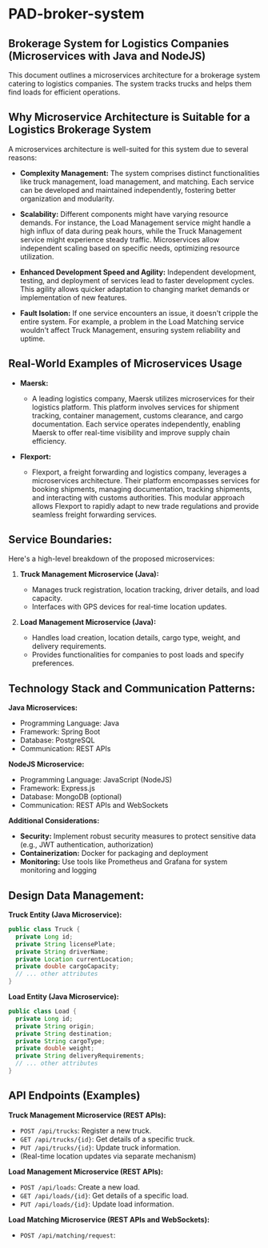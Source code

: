 # PAD-broker-system

## Brokerage System for Logistics Companies (Microservices with Java and NodeJS)

This document outlines a microservices architecture for a brokerage system catering to logistics companies. The system tracks trucks and helps them find loads for efficient operations.

## Why Microservice Architecture is Suitable for a Logistics Brokerage System

A microservices architecture is well-suited for this system due to several reasons:

* **Complexity Management:** The system comprises distinct functionalities like truck management, load management, and matching. Each service can be developed and maintained independently, fostering better organization and modularity.

* **Scalability:** Different components might have varying resource demands. For instance, the Load Management service might handle a high influx of data during peak hours, while the Truck Management service might experience steady traffic. Microservices allow independent scaling based on specific needs, optimizing resource utilization.

* **Enhanced Development Speed and Agility:** Independent development, testing, and deployment of services lead to faster development cycles. This agility allows quicker adaptation to changing market demands or implementation of new features.

* **Fault Isolation:** If one service encounters an issue, it doesn't cripple the entire system. For example, a problem in the Load Matching service wouldn't affect Truck Management, ensuring system reliability and uptime.


## Real-World Examples of Microservices Usage

* **Maersk:**
    - A leading logistics company, Maersk utilizes microservices for their logistics platform. This platform involves services for shipment tracking, container management, customs clearance, and cargo documentation. Each service operates independently, enabling Maersk to offer real-time visibility and improve supply chain efficiency.

* **Flexport:**
    - Flexport, a freight forwarding and logistics company, leverages a microservices architecture. Their platform encompasses services for booking shipments, managing documentation, tracking shipments, and interacting with customs authorities. This modular approach allows Flexport to rapidly adapt to new trade regulations and provide seamless freight forwarding services.


## Service Boundaries:

Here's a high-level breakdown of the proposed microservices:

1. **Truck Management Microservice (Java):**
    - Manages truck registration, location tracking, driver details, and load capacity.
    - Interfaces with GPS devices for real-time location updates.

2. **Load Management Microservice (Java):**
    - Handles load creation, location details, cargo type, weight, and delivery requirements.
    - Provides functionalities for companies to post loads and specify preferences.

## Technology Stack and Communication Patterns:

**Java Microservices:**
* Programming Language: Java
* Framework: Spring Boot
* Database: PostgreSQL
* Communication: REST APIs

**NodeJS Microservice:**
* Programming Language: JavaScript (NodeJS)
* Framework: Express.js
* Database: MongoDB (optional)
* Communication: REST APIs and WebSockets

**Additional Considerations:**
* **Security:** Implement robust security measures to protect sensitive data (e.g., JWT authentication, authorization)
* **Containerization:** Docker for packaging and deployment
* **Monitoring:** Use tools like Prometheus and Grafana for system monitoring and logging

## Design Data Management:

**Truck Entity (Java Microservice):**

```java
public class Truck {
  private Long id;
  private String licensePlate;
  private String driverName;
  private Location currentLocation;
  private double cargoCapacity;
  // ... other attributes
}
```

**Load Entity (Java Microservice):**

```java
public class Load {
  private Long id;
  private String origin;
  private String destination;
  private String cargoType;
  private double weight;
  private String deliveryRequirements;
  // ... other attributes
}
```

## API Endpoints (Examples)

**Truck Management Microservice (REST APIs):**

* `POST /api/trucks`: Register a new truck.
* `GET /api/trucks/{id}`: Get details of a specific truck.
* `PUT /api/trucks/{id}`: Update truck information.
* (Real-time location updates via separate mechanism)

**Load Management Microservice (REST APIs):**

* `POST /api/loads`: Create a new load.
* `GET /api/loads/{id}`: Get details of a specific load.
* `PUT /api/loads/{id}`: Update load information.

**Load Matching Microservice (REST APIs and WebSockets):**

* `POST /api/matching/request`:
